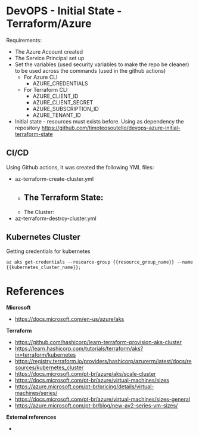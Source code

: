 # DevOPS - Initial State - Terraform/Azure

Requirements:

- The Azure Account created
- The Service Principal set up
- Set the variables (used security variables to make the repo be cleaner) to be used across the commands (used in the github actions)
  - For Azure CLI
    - AZURE_CREDENTIALS
  - For Terraform CLI
    - AZURE_CLIENT_ID
    - AZURE_CLIENT_SECRET
    - AZURE_SUBSCRIPTION_ID
    - AZURE_TENANT_ID
- Initial state - resources must exists before. Using as dependency the repository https://github.com/timoteosoutello/devops-azure-initial-terraform-state

## CI/CD

Using Github actions, it was created the following YML files:

- az-terraform-create-cluster.yml
  - The Terraform State:
    - 
  - The Cluster:
- az-terraform-destroy-cluster.yml

## Kubernetes Cluster

Getting credentials for kubernetes

```
az aks get-credentials --resource-group {{resource_group_name}} --name {{kubernetes_cluster_name}};
```

# References

**Microsoft**

- https://docs.microsoft.com/en-us/azure/aks

**Terraform**

- https://github.com/hashicorp/learn-terraform-provision-aks-cluster
- https://learn.hashicorp.com/tutorials/terraform/aks?in=terraform/kubernetes
- https://registry.terraform.io/providers/hashicorp/azurerm/latest/docs/resources/kubernetes_cluster
- https://docs.microsoft.com/pt-br/azure/aks/scale-cluster
- https://docs.microsoft.com/pt-br/azure/virtual-machines/sizes
- https://azure.microsoft.com/pt-br/pricing/details/virtual-machines/series/
- https://docs.microsoft.com/pt-br/azure/virtual-machines/sizes-general
- https://azure.microsoft.com/pt-br/blog/new-av2-series-vm-sizes/

**External references**

- 